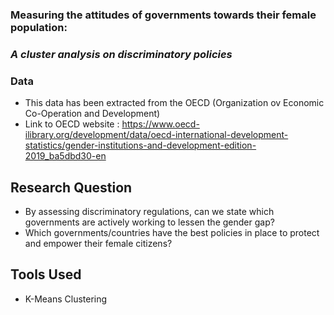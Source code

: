 ### Measuring the attitudes of governments towards their female population:
### *A cluster analysis on discriminatory policies*


### Data
- This data has been extracted from the OECD (Organization ov Economic Co-Operation and Development)
- Link to OECD website : https://www.oecd-ilibrary.org/development/data/oecd-international-development-statistics/gender-institutions-and-development-edition-2019_ba5dbd30-en

## Research Question
- By assessing discriminatory regulations, can we state which governments are actively working to lessen the gender gap?
- Which governments/countries have the best policies in place to protect and     empower their female citizens?

## Tools Used
- K-Means Clustering
